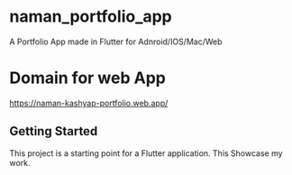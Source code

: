 # naman_portfolio_app

A Portfolio App made in Flutter for Adnroid/IOS/Mac/Web


# Domain for web App
https://naman-kashyap-portfolio.web.app/

## Getting Started

This project is a starting point for a Flutter application.
This Showcase my work.


